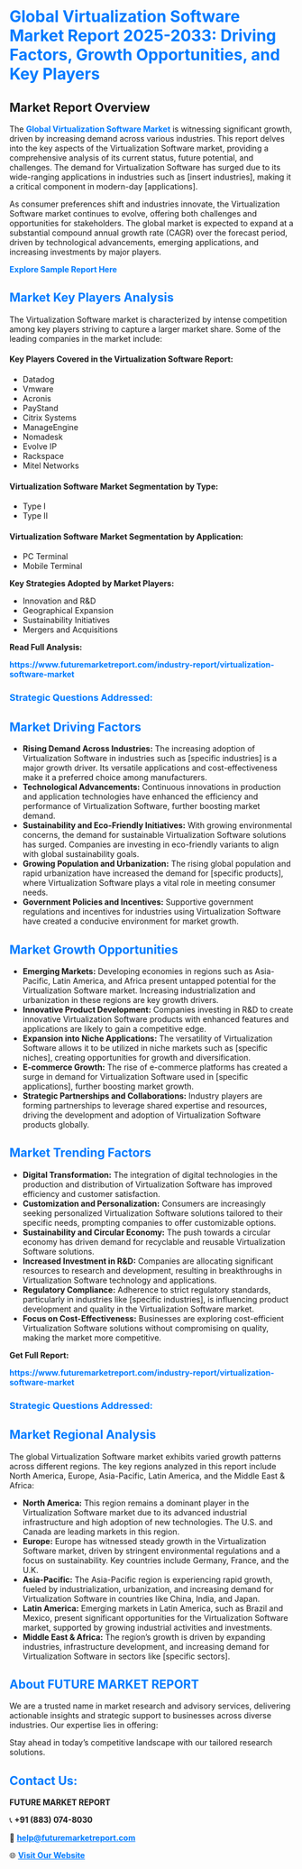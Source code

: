 <h1 style="color: #007BFF;">Global Virtualization Software Market Report 2025-2033: Driving Factors, Growth Opportunities, and Key Players</h1>

<section id="overview">
<h2>Market Report Overview</h2>
<p>The <a href="https://www.futuremarketreport.com/industry-report/virtualization-software-market" style="color: #007BFF; text-decoration: none;"><strong>Global Virtualization Software Market</strong></a> is witnessing significant growth, driven by increasing demand across various industries. This report delves into the key aspects of the Virtualization Software market, providing a comprehensive analysis of its current status, future potential, and challenges. The demand for Virtualization Software has surged due to its wide-ranging applications in industries such as [insert industries], making it a critical component in modern-day [applications].</p>
<p>As consumer preferences shift and industries innovate, the Virtualization Software market continues to evolve, offering both challenges and opportunities for stakeholders. The global market is expected to expand at a substantial compound annual growth rate (CAGR) over the forecast period, driven by technological advancements, emerging applications, and increasing investments by major players.</p>
</section>

<section id="overview">
<p><a href="https://www.futuremarketreport.com/request-sample/reportId=101258" style="color: #007BFF; text-decoration: none;"><strong>Explore Sample Report Here</strong></a></p>
</section>

<section id="key-players">
<h2 style="color: #007BFF;">Market Key Players Analysis</h2>
<p>The Virtualization Software market is characterized by intense competition among key players striving to capture a larger market share. Some of the leading companies in the market include:</p>
<h4>Key Players Covered in the Virtualization Software Report:</h4>
<ul><li>Datadog</li><li>Vmware</li><li>Acronis</li><li>PayStand</li><li>Citrix Systems</li><li>ManageEngine</li><li>Nomadesk</li><li>Evolve IP</li><li>Rackspace</li><li>Mitel Networks</li></ul>
<h4>Virtualization Software Market Segmentation by Type:</h4>
<ul><li>Type I</li><li>Type II</li></ul>

<h4>Virtualization Software Market Segmentation by Application:</h4>
<ul><li>PC Terminal</li><li>Mobile Terminal</li></ul>
<p><strong>Key Strategies Adopted by Market Players:</strong></p>
<ul>
<li>Innovation and R&D</li>
<li>Geographical Expansion</li>
<li>Sustainability Initiatives</li>
<li>Mergers and Acquisitions</li>
</ul>
</section>

<section>
<p><strong>Read Full Analysis: </strong></p><a href="https://www.futuremarketreport.com/industry-report/virtualization-software-market" style="color: #007BFF; text-decoration: none;"><strong>https://www.futuremarketreport.com/industry-report/virtualization-software-market</strong></a>
<h3 style="color: #007BFF;">Strategic Questions Addressed:</h3>
</section>

<section id="driving-factors">
<h2 style="color: #007BFF;">Market Driving Factors</h2>
<ul>
<li><strong>Rising Demand Across Industries:</strong> The increasing adoption of Virtualization Software in industries such as [specific industries] is a major growth driver. Its versatile applications and cost-effectiveness make it a preferred choice among manufacturers.</li>
<li><strong>Technological Advancements:</strong> Continuous innovations in production and application technologies have enhanced the efficiency and performance of Virtualization Software, further boosting market demand.</li>
<li><strong>Sustainability and Eco-Friendly Initiatives:</strong> With growing environmental concerns, the demand for sustainable Virtualization Software solutions has surged. Companies are investing in eco-friendly variants to align with global sustainability goals.</li>
<li><strong>Growing Population and Urbanization:</strong> The rising global population and rapid urbanization have increased the demand for [specific products], where Virtualization Software plays a vital role in meeting consumer needs.</li>
<li><strong>Government Policies and Incentives:</strong> Supportive government regulations and incentives for industries using Virtualization Software have created a conducive environment for market growth.</li>
</ul>
</section>

<section id="growth-opportunities">
<h2 style="color: #007BFF;">Market Growth Opportunities</h2>
<ul>
<li><strong>Emerging Markets:</strong> Developing economies in regions such as Asia-Pacific, Latin America, and Africa present untapped potential for the Virtualization Software market. Increasing industrialization and urbanization in these regions are key growth drivers.</li>
<li><strong>Innovative Product Development:</strong> Companies investing in R&D to create innovative Virtualization Software products with enhanced features and applications are likely to gain a competitive edge.</li>
<li><strong>Expansion into Niche Applications:</strong> The versatility of Virtualization Software allows it to be utilized in niche markets such as [specific niches], creating opportunities for growth and diversification.</li>
<li><strong>E-commerce Growth:</strong> The rise of e-commerce platforms has created a surge in demand for Virtualization Software used in [specific applications], further boosting market growth.</li>
<li><strong>Strategic Partnerships and Collaborations:</strong> Industry players are forming partnerships to leverage shared expertise and resources, driving the development and adoption of Virtualization Software products globally.</li>
</ul>
</section>

<section id="trending-factors">
<h2 style="color: #007BFF;">Market Trending Factors</h2>
<ul>
<li><strong>Digital Transformation:</strong> The integration of digital technologies in the production and distribution of Virtualization Software has improved efficiency and customer satisfaction.</li>
<li><strong>Customization and Personalization:</strong> Consumers are increasingly seeking personalized Virtualization Software solutions tailored to their specific needs, prompting companies to offer customizable options.</li>
<li><strong>Sustainability and Circular Economy:</strong> The push towards a circular economy has driven demand for recyclable and reusable Virtualization Software solutions.</li>
<li><strong>Increased Investment in R&D:</strong> Companies are allocating significant resources to research and development, resulting in breakthroughs in Virtualization Software technology and applications.</li>
<li><strong>Regulatory Compliance:</strong> Adherence to strict regulatory standards, particularly in industries like [specific industries], is influencing product development and quality in the Virtualization Software market.</li>
<li><strong>Focus on Cost-Effectiveness:</strong> Businesses are exploring cost-efficient Virtualization Software solutions without compromising on quality, making the market more competitive.</li>
</ul>
</section>

<section>
<p><strong>Get Full Report: </strong></p><a href="https://www.futuremarketreport.com/industry-report/virtualization-software-market" style="color: #007BFF; text-decoration: none;"><strong>https://www.futuremarketreport.com/industry-report/virtualization-software-market</strong></a>
<h3 style="color: #007BFF;">Strategic Questions Addressed:</h3>
</section>


<section id="regional-analysis">
<h2 style="color: #007BFF;">Market Regional Analysis</h2>
<p>The global Virtualization Software market exhibits varied growth patterns across different regions. The key regions analyzed in this report include North America, Europe, Asia-Pacific, Latin America, and the Middle East & Africa:</p>
<ul>
<li><strong>North America:</strong> This region remains a dominant player in the Virtualization Software market due to its advanced industrial infrastructure and high adoption of new technologies. The U.S. and Canada are leading markets in this region.</li>
<li><strong>Europe:</strong> Europe has witnessed steady growth in the Virtualization Software market, driven by stringent environmental regulations and a focus on sustainability. Key countries include Germany, France, and the U.K.</li>
<li><strong>Asia-Pacific:</strong> The Asia-Pacific region is experiencing rapid growth, fueled by industrialization, urbanization, and increasing demand for Virtualization Software in countries like China, India, and Japan.</li>
<li><strong>Latin America:</strong> Emerging markets in Latin America, such as Brazil and Mexico, present significant opportunities for the Virtualization Software market, supported by growing industrial activities and investments.</li>
<li><strong>Middle East & Africa:</strong> The region’s growth is driven by expanding industries, infrastructure development, and increasing demand for Virtualization Software in sectors like [specific sectors].</li>
</ul>
</section>

<footer>
<h2 style="color: #007BFF;">About FUTURE MARKET REPORT</h2>
<p>We are a trusted name in market research and advisory services, delivering actionable insights and strategic support to businesses across diverse industries. Our expertise lies in offering:</p>

<p>Stay ahead in today’s competitive landscape with our tailored research solutions.</p>

<h2 style="color: #007BFF;">Contact Us:</h2>
<p><strong>FUTURE MARKET REPORT</strong></p>
<p>📞 <strong>+91 (883) 074-8030</strong></p>
<p>📧 <strong><a href="mailto:help@futuremarketreport.com" style="color: #007BFF;">help@futuremarketreport.com</a></strong></p>
<p>🌐 <strong><a href="https://www.futuremarketreport.com/" style="color: #007BFF;">Visit Our Website</a></strong></p>
</footer>
